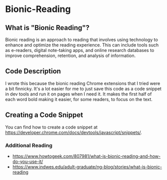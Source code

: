 # Bionic-Reading

## What is "Bionic Reading"?

Bionic reading is an approach to reading that involves using technology to enhance and optimize the reading experience. This can include tools such as e-readers, digital note-taking apps, and online research databases to improve comprehension, retention, and analysis of information.

## Code Description

I wrote this because the bionic reading Chrome extensions that I tried were a bit finnicky. It's a lot easier for me to just save this code as a code snippet in dev tools and run it on pages when I need it. It makes the first half of each word bold making it easier, for some readers, to focus on the text.

## Creating a Code Snippet

You can find how to create a code snippet at https://developer.chrome.com/docs/devtools/javascript/snippets/.

### Additional Reading

- https://www.howtogeek.com/807981/what-is-bionic-reading-and-how-do-you-use-it/
- https://www.indwes.edu/adult-graduate/ng-blog/stories/what-is-bionic-reading
